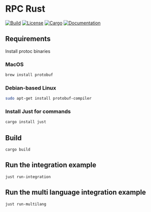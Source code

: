 # RPC Rust

[![Build](https://github.com/decentraland/rpc-rust/workflows/Validations/badge.svg)](
https://github.com/decentraland/rpc-rust/actions)
[![License](https://img.shields.io/badge/license-Apache--2.0_OR_MIT-blue.svg)](
https://github.com/decentraland/rpc-rust)
[![Cargo](https://img.shields.io/crates/v/dcl-rpc.svg)](
https://crates.io/crates/dcl-rpc)
[![Documentation](https://docs.rs/dcl-rpc/badge.svg)](
https://docs.rs/dcl-rpc)

## Requirements

Install protoc binaries

### MacOS
```bash
brew install protobuf
```

### Debian-based Linux
```bash
sudo apt-get install protobuf-compiler
```

### Install Just for commands
```bash
cargo install just
```

## Build

`cargo build`

## Run the integration example

`just run-integration`

## Run the multi language integration example

`just run-multilang`